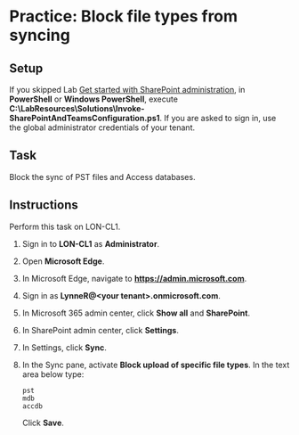 # Practice: Block file types from syncing

## Setup

If you skipped Lab [Get started with SharePoint administration](/Instructions/Labs/Get-started-with-SharePoint-administration.md), in **PowerShell** or **Windows PowerShell**, execute **C:\LabResources\Solutions\Invoke-SharePointAndTeamsConfiguration.ps1**. If you are asked to sign in, use the global administrator credentials of your tenant.

## Task

Block the sync of PST files and Access databases.

## Instructions

Perform this task on LON-CL1.

1. Sign in to **LON-CL1** as **Administrator**.
1. Open **Microsoft Edge**.
1. In Microsoft Edge, navigate to **https://admin.microsoft.com**.
1. Sign in as **LynneR@\<your tenant\>.onmicrosoft.com**.
1. In Microsoft 365 admin center, click **Show all** and **SharePoint**.
1. In SharePoint admin center, click **Settings**.
1. In Settings, click **Sync**.
1. In the Sync pane, activate **Block upload of specific file types**. In the text area below type:

    ````text
    pst
    mdb
    accdb
    ````

    Click **Save**.
